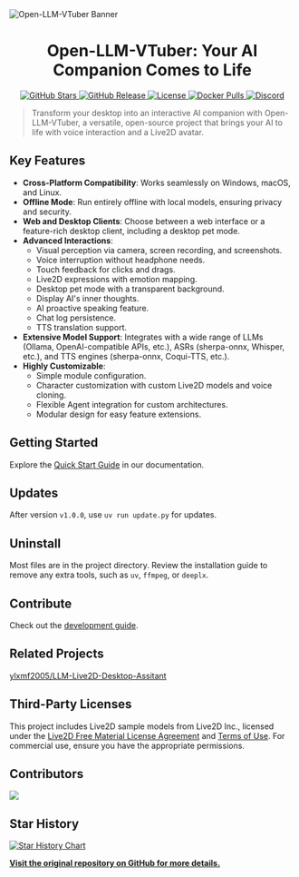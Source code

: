 <picture>
  <source media="(prefers-color-scheme: dark)" srcset="./assets/banner.jpg">
  <source media="(prefers-color-scheme: light)" srcset="./assets/banner.jpg">
  <img alt="Open-LLM-VTuber Banner" src="./assets/banner.jpg">
</picture>

<h1 align="center">Open-LLM-VTuber: Your AI Companion Comes to Life</h1>

<div align="center">
  <a href="https://github.com/t41372/Open-LLM-VTuber" target="_blank">
  <img src="https://img.shields.io/github/stars/t41372/Open-LLM-VTuber?style=social" alt="GitHub Stars" />
  </a>
  <a href="https://github.com/t41372/Open-LLM-VTuber/releases" target="_blank">
    <img src="https://img.shields.io/github/v/release/t41372/Open-LLM-VTuber?style=flat-square" alt="GitHub Release" />
  </a>
  <a href="https://github.com/t41372/Open-LLM-VTuber/blob/main/LICENSE" target="_blank">
    <img src="https://img.shields.io/github/license/t41372/Open-LLM-VTuber?style=flat-square" alt="License" />
  </a>
  <a href="https://hub.docker.com/r/t41372/open-llm-vtuber" target="_blank">
    <img src="https://img.shields.io/docker/pulls/t41372/open-llm-vtuber?style=flat-square&logo=docker" alt="Docker Pulls" />
  </a>
  <a href="https://discord.gg/3UDA8YFDXx" target="_blank">
    <img src="https://img.shields.io/discord/1127183933792910950?label=Discord&logo=discord&style=flat-square" alt="Discord" />
  </a>
</div>


> Transform your desktop into an interactive AI companion with Open-LLM-VTuber, a versatile, open-source project that brings your AI to life with voice interaction and a Live2D avatar.

## Key Features

*   **Cross-Platform Compatibility**: Works seamlessly on Windows, macOS, and Linux.
*   **Offline Mode**: Run entirely offline with local models, ensuring privacy and security.
*   **Web and Desktop Clients**: Choose between a web interface or a feature-rich desktop client, including a desktop pet mode.
*   **Advanced Interactions**:
    *   Visual perception via camera, screen recording, and screenshots.
    *   Voice interruption without headphone needs.
    *   Touch feedback for clicks and drags.
    *   Live2D expressions with emotion mapping.
    *   Desktop pet mode with a transparent background.
    *   Display AI's inner thoughts.
    *   AI proactive speaking feature.
    *   Chat log persistence.
    *   TTS translation support.
*   **Extensive Model Support**: Integrates with a wide range of LLMs (Ollama, OpenAI-compatible APIs, etc.), ASRs (sherpa-onnx, Whisper, etc.), and TTS engines (sherpa-onnx, Coqui-TTS, etc.).
*   **Highly Customizable**:
    *   Simple module configuration.
    *   Character customization with custom Live2D models and voice cloning.
    *   Flexible Agent integration for custom architectures.
    *   Modular design for easy feature extensions.

## Getting Started

Explore the [Quick Start Guide](https://open-llm-vtuber.github.io/docs/quick-start) in our documentation.

## Updates

After version `v1.0.0`, use `uv run update.py` for updates.

## Uninstall

Most files are in the project directory. Review the installation guide to remove any extra tools, such as `uv`, `ffmpeg`, or `deeplx`.  

## Contribute

Check out the [development guide](https://docs.llmvtuber.com/docs/development-guide/overview).

## Related Projects

[ylxmf2005/LLM-Live2D-Desktop-Assitant](https://github.com/ylxmf2005/LLM-Live2D-Desktop-Assitant)

## Third-Party Licenses

This project includes Live2D sample models from Live2D Inc., licensed under the [Live2D Free Material License Agreement](https://www.live2d.jp/en/terms/live2d-free-material-license-agreement/) and [Terms of Use](https://www.live2d.com/eula/live2d-sample-model-terms_en.html). For commercial use, ensure you have the appropriate permissions.

## Contributors

<a href="https://github.com/Open-LLM-VTuber/Open-LLM-VTuber/graphs/contributors">
  <img src="https://contrib.rocks/image?repo=Open-LLM-VTuber/Open-LLM-VTuber" />
</a>

## Star History
[![Star History Chart](https://api.star-history.com/svg?repos=t41372/open-llm-vtuber&type=Date)](https://star-history.com/#t41372/open-llm-vtuber&Date)
  
[**Visit the original repository on GitHub for more details.**](https://github.com/Open-LLM-VTuber/Open-LLM-VTuber)